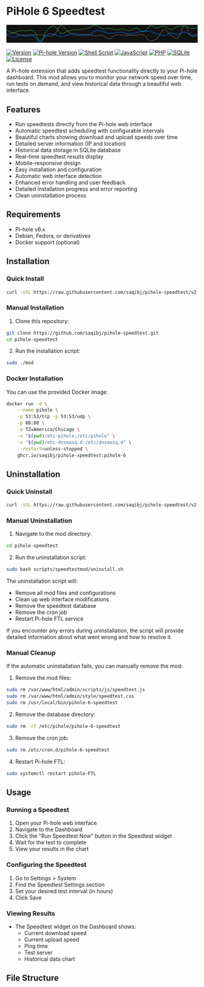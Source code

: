# PiHole 6 Speedtest

![Speedtest Chart](https://raw.githubusercontent.com/arevindh/AdminLTE/master/img/st-chart.png)

[![Version](https://img.shields.io/badge/version-2.2.0-blue.svg)](https://github.com/saqibj/pihole-speedtest/releases)
[![Pi-hole Version](https://img.shields.io/badge/Pi--hole-6.x-blue)](https://pi-hole.net/)
[![Shell Script](https://img.shields.io/badge/Shell_Script-%23121011.svg?logo=gnu-bash&logoColor=white)](https://www.gnu.org/software/bash/)
[![JavaScript](https://img.shields.io/badge/JavaScript-F7DF1E?logo=javascript&logoColor=black)](https://developer.mozilla.org/en-US/docs/Web/JavaScript)
[![PHP](https://img.shields.io/badge/PHP-777BB4?logo=php&logoColor=white)](https://www.php.net/)
[![SQLite](https://img.shields.io/badge/SQLite-07405E?logo=sqlite&logoColor=white)](https://www.sqlite.org/)
[![License](https://img.shields.io/badge/license-MIT-green.svg)](https://github.com/saqibj/pihole-speedtest/blob/main/LICENSE)

A Pi-hole extension that adds speedtest functionality directly to your Pi-hole dashboard. This mod allows you to monitor your network speed over time, run tests on demand, and view historical data through a beautiful web interface.

## Features

- Run speedtests directly from the Pi-hole web interface
- Automatic speedtest scheduling with configurable intervals
- Beautiful charts showing download and upload speeds over time
- Detailed server information (IP and location)
- Historical data storage in SQLite database
- Real-time speedtest results display
- Mobile-responsive design
- Easy installation and configuration
- Automatic web interface detection
- Enhanced error handling and user feedback
- Detailed installation progress and error reporting
- Clean uninstallation process

## Requirements
- Pi-hole v6.x
- Debian, Fedora, or derivatives
- Docker support (optional)

## Installation

### Quick Install

```bash
curl -sSL https://raw.githubusercontent.com/saqibj/pihole-speedtest/v2.2.0/mod | sudo bash
```

### Manual Installation

1. Clone this repository:
```bash
git clone https://github.com/saqibj/pihole-speedtest.git
cd pihole-speedtest
```

2. Run the installation script:
```bash
sudo ./mod
```

### Docker Installation

You can use the provided Docker image:

```bash
docker run -d \
    --name pihole \
    -p 53:53/tcp -p 53:53/udp \
    -p 80:80 \
    -e TZ=America/Chicago \
    -v "$(pwd)/etc-pihole:/etc/pihole" \
    -v "$(pwd)/etc-dnsmasq.d:/etc/dnsmasq.d" \
    --restart=unless-stopped \
    ghcr.io/saqibj/pihole-speedtest:pihole-6
```

## Uninstallation

### Quick Uninstall

```bash
curl -sSL https://raw.githubusercontent.com/saqibj/pihole-speedtest/v2.2.0/scripts/speedtestmod/uninstall.sh | sudo bash
```

### Manual Uninstallation

1. Navigate to the mod directory:
```bash
cd pihole-speedtest
```

2. Run the uninstallation script:
```bash
sudo bash scripts/speedtestmod/uninstall.sh
```

The uninstallation script will:
- Remove all mod files and configurations
- Clean up web interface modifications
- Remove the speedtest database
- Remove the cron job
- Restart Pi-hole FTL service

If you encounter any errors during uninstallation, the script will provide detailed information about what went wrong and how to resolve it.

### Manual Cleanup

If the automatic uninstallation fails, you can manually remove the mod:

1. Remove the mod files:
```bash
sudo rm /var/www/html/admin/scripts/js/speedtest.js
sudo rm /var/www/html/admin/style/speedtest.css
sudo rm /usr/local/bin/pihole-6-speedtest
```

2. Remove the database directory:
```bash
sudo rm -rf /etc/pihole/pihole-6-speedtest
```

3. Remove the cron job:
```bash
sudo rm /etc/cron.d/pihole-6-speedtest
```

4. Restart Pi-hole FTL:
```bash
sudo systemctl restart pihole-FTL
```

## Usage

### Running a Speedtest

1. Open your Pi-hole web interface
2. Navigate to the Dashboard
3. Click the "Run Speedtest Now" button in the Speedtest widget
4. Wait for the test to complete
5. View your results in the chart

### Configuring the Speedtest

1. Go to Settings > System
2. Find the Speedtest Settings section
3. Set your desired test interval (in hours)
4. Click Save

### Viewing Results

- The Speedtest widget on the Dashboard shows:
  - Current download speed
  - Current upload speed
  - Ping time
  - Test server
  - Historical data chart

## File Structure

```